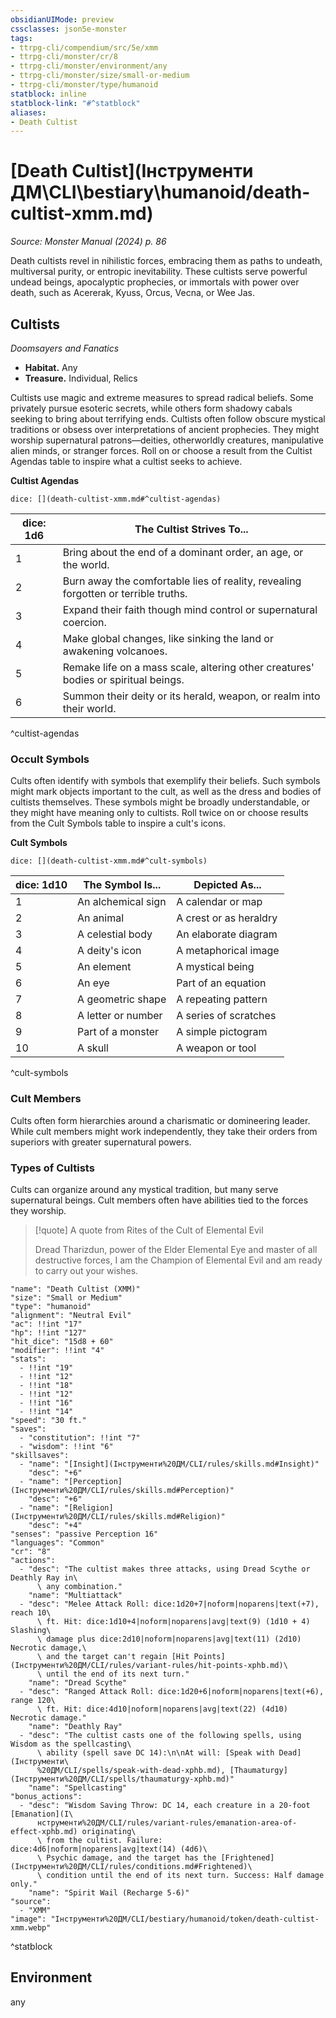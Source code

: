 ```yaml
---
obsidianUIMode: preview
cssclasses: json5e-monster
tags:
- ttrpg-cli/compendium/src/5e/xmm
- ttrpg-cli/monster/cr/8
- ttrpg-cli/monster/environment/any
- ttrpg-cli/monster/size/small-or-medium
- ttrpg-cli/monster/type/humanoid
statblock: inline
statblock-link: "#^statblock"
aliases:
- Death Cultist
---
```

# [Death Cultist](Інструменти ДМ\CLI\bestiary\humanoid/death-cultist-xmm.md)
*Source: Monster Manual (2024) p. 86*  

Death cultists revel in nihilistic forces, embracing them as paths to undeath, multiversal purity, or entropic inevitability. These cultists serve powerful undead beings, apocalyptic prophecies, or immortals with power over death, such as Acererak, Kyuss, Orcus, Vecna, or Wee Jas.

## Cultists

*Doomsayers and Fanatics*

- **Habitat.** Any  
- **Treasure.** Individual, Relics  

Cultists use magic and extreme measures to spread radical beliefs. Some privately pursue esoteric secrets, while others form shadowy cabals seeking to bring about terrifying ends. Cultists often follow obscure mystical traditions or obsess over interpretations of ancient prophecies. They might worship supernatural patrons—deities, otherworldly creatures, manipulative alien minds, or stranger forces. Roll on or choose a result from the Cultist Agendas table to inspire what a cultist seeks to achieve.

**Cultist Agendas**

`dice: [](death-cultist-xmm.md#^cultist-agendas)`

| dice: 1d6 | The Cultist Strives To... |
|-----------|---------------------------|
| 1 | Bring about the end of a dominant order, an age, or the world. |
| 2 | Burn away the comfortable lies of reality, revealing forgotten or terrible truths. |
| 3 | Expand their faith though mind control or supernatural coercion. |
| 4 | Make global changes, like sinking the land or awakening volcanoes. |
| 5 | Remake life on a mass scale, altering other creatures' bodies or spiritual beings. |
| 6 | Summon their deity or its herald, weapon, or realm into their world. |
^cultist-agendas

### Occult Symbols

Cults often identify with symbols that exemplify their beliefs. Such symbols might mark objects important to the cult, as well as the dress and bodies of cultists themselves. These symbols might be broadly understandable, or they might have meaning only to cultists. Roll twice on or choose results from the Cult Symbols table to inspire a cult's icons.

**Cult Symbols**

`dice: [](death-cultist-xmm.md#^cult-symbols)`

| dice: 1d10 | The Symbol Is... | Depicted As... |
|------------|------------------|----------------|
| 1 | An alchemical sign | A calendar or map |
| 2 | An animal | A crest or as heraldry |
| 3 | A celestial body | An elaborate diagram |
| 4 | A deity's icon | A metaphorical image |
| 5 | An element | A mystical being |
| 6 | An eye | Part of an equation |
| 7 | A geometric shape | A repeating pattern |
| 8 | A letter or number | A series of scratches |
| 9 | Part of a monster | A simple pictogram |
| 10 | A skull | A weapon or tool |
^cult-symbols

### Cult Members

Cults often form hierarchies around a charismatic or domineering leader. While cult members might work independently, they take their orders from superiors with greater supernatural powers. 

### Types of Cultists

Cults can organize around any mystical tradition, but many serve supernatural beings. Cult members often have abilities tied to the forces they worship.

> [!quote] A quote from Rites of the Cult of Elemental Evil  
> 
> Dread Tharizdun, power of the Elder Elemental Eye and master of all destructive forces, I am the Champion of Elemental Evil and am ready to carry out your wishes.


```statblock
"name": "Death Cultist (XMM)"
"size": "Small or Medium"
"type": "humanoid"
"alignment": "Neutral Evil"
"ac": !!int "17"
"hp": !!int "127"
"hit_dice": "15d8 + 60"
"modifier": !!int "4"
"stats":
  - !!int "19"
  - !!int "12"
  - !!int "18"
  - !!int "12"
  - !!int "16"
  - !!int "14"
"speed": "30 ft."
"saves":
  - "constitution": !!int "7"
  - "wisdom": !!int "6"
"skillsaves":
  - "name": "[Insight](Інструменти%20ДМ/CLI/rules/skills.md#Insight)"
    "desc": "+6"
  - "name": "[Perception](Інструменти%20ДМ/CLI/rules/skills.md#Perception)"
    "desc": "+6"
  - "name": "[Religion](Інструменти%20ДМ/CLI/rules/skills.md#Religion)"
    "desc": "+4"
"senses": "passive Perception 16"
"languages": "Common"
"cr": "8"
"actions":
  - "desc": "The cultist makes three attacks, using Dread Scythe or Deathly Ray in\
      \ any combination."
    "name": "Multiattack"
  - "desc": "Melee Attack Roll: dice:1d20+7|noform|noparens|text(+7), reach 10\
      \ ft. Hit: dice:1d10+4|noform|noparens|avg|text(9) (1d10 + 4) Slashing\
      \ damage plus dice:2d10|noform|noparens|avg|text(11) (2d10) Necrotic damage,\
      \ and the target can't regain [Hit Points](Інструменти%20ДМ/CLI/rules/variant-rules/hit-points-xphb.md)\
      \ until the end of its next turn."
    "name": "Dread Scythe"
  - "desc": "Ranged Attack Roll: dice:1d20+6|noform|noparens|text(+6), range 120\
      \ ft. Hit: dice:4d10|noform|noparens|avg|text(22) (4d10) Necrotic damage."
    "name": "Deathly Ray"
  - "desc": "The cultist casts one of the following spells, using Wisdom as the spellcasting\
      \ ability (spell save DC 14):\n\nAt will: [Speak with Dead](Інструменти\
      %20ДМ/CLI/spells/speak-with-dead-xphb.md), [Thaumaturgy](Інструменти%20ДМ/CLI/spells/thaumaturgy-xphb.md)"
    "name": "Spellcasting"
"bonus_actions":
  - "desc": "Wisdom Saving Throw: DC 14, each creature in a 20-foot [Emanation](І\
      нструменти%20ДМ/CLI/rules/variant-rules/emanation-area-of-effect-xphb.md) originating\
      \ from the cultist. Failure: dice:4d6|noform|noparens|avg|text(14) (4d6)\
      \ Psychic damage, and the target has the [Frightened](Інструменти%20ДМ/CLI/rules/conditions.md#Frightened)\
      \ condition until the end of its next turn. Success: Half damage only."
    "name": "Spirit Wail (Recharge 5-6)"
"source":
  - "XMM"
"image": "Інструменти%20ДМ/CLI/bestiary/humanoid/token/death-cultist-xmm.webp"
```
^statblock

## Environment

any